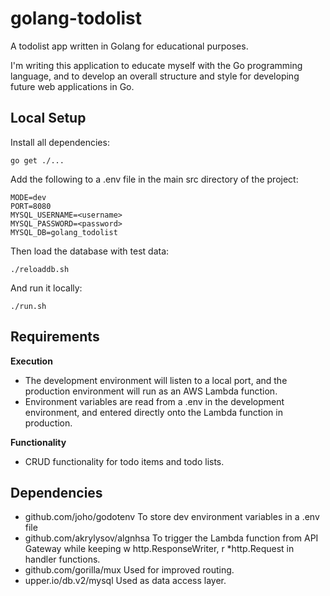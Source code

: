 # golang-todolist
A todolist app written in Golang for educational purposes.

I'm writing this application to educate myself with the Go programming language, and to develop an overall structure and style for developing future web applications in Go.

## Local Setup

Install all dependencies:

```go get ./...```

Add the following to a .env file in the main src directory of the project:

```
MODE=dev
PORT=8080
MYSQL_USERNAME=<username>
MYSQL_PASSWORD=<password>
MYSQL_DB=golang_todolist
```

Then load the database with test data:

```./reloaddb.sh```

And run it locally:

```./run.sh```

## Requirements

**Execution**
* The development environment will listen to a local port, and the production environment will run as an AWS Lambda function.
* Environment variables are read from a .env in the development environment, and entered directly onto the Lambda function in production.

**Functionality**
* CRUD functionality for todo items and todo lists.

## Dependencies

* github.com/joho/godotenv
	To store dev environment variables in a .env file
* github.com/akrylysov/algnhsa
	To trigger the Lambda function from API Gateway while keeping w http.ResponseWriter, r *http.Request in handler functions.
* github.com/gorilla/mux
	Used for improved routing.
* upper.io/db.v2/mysql
	Used as data access layer.
